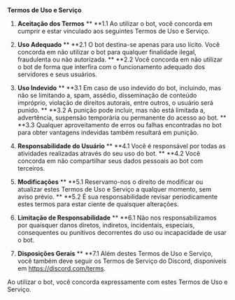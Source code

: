 **Termos de Uso e Serviço**

1. **Aceitação dos Termos**
**    **1.1 Ao utilizar o bot, você concorda em cumprir e estar vinculado aos seguintes Termos de Uso e Serviço.

2. **Uso Adequado**
**    **2.1 O bot destina-se apenas para uso lícito. Você concorda em não utilizar o bot para qualquer finalidade ilegal, fraudulenta ou não autorizada.
**    **2.2 Você concorda em não utilizar o bot de forma que interfira com o funcionamento adequado dos servidores e seus usuários.

3. **Uso Indevido**
**    **3.1 Em caso de uso indevido do bot, incluindo, mas não se limitando a, spam, assédio, disseminação de conteúdo impróprio, violação de direitos autorais, entre outros, o usuário será punido.
**    **3.2 A punição pode incluir, mas não está limitada a, advertência, suspensão temporária ou permanente do acesso ao bot.
**    **3.3 Qualquer aproveitamento de erros ou falhas encontradas no bot para obter vantagens indevidas também resultará em punição.

4. **Responsabilidade do Usuário**
**    **4.1 Você é responsável por todas as atividades realizadas através do seu uso do bot.
**    **4.2 Você concorda em não compartilhar seus dados pessoais ao bot com terceiros.

5. **Modificações**
**    **5.1 Reservamo-nos o direito de modificar ou atualizar estes Termos de Uso e Serviço a qualquer momento, sem aviso prévio.
**    **5.2 É sua responsabilidade revisar periodicamente estes termos para estar ciente de quaisquer alterações.

6. **Limitação de Responsabilidade**
**    **6.1 Não nos responsabilizamos por quaisquer danos diretos, indiretos, incidentais, especiais, consequentes ou punitivos decorrentes do uso ou incapacidade de usar o bot.

7. **Disposições Gerais**
**    **7.1 Além destes Termos de Uso e Serviço, você também deve seguir os Termos de Serviço do Discord, disponíveis em https://discord.com/terms.

Ao utilizar o bot, você concorda expressamente com estes Termos de Uso e Serviço.